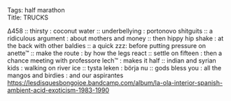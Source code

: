 Tags: half marathon  
Title: TRUCKS  
  
∆458 :: thirsty : coconut water ::  underbellying : portonovo shitguits :: a ridiculous argument : about mothers and money :: then hippy hip shake : at the back with other baldies :: a quick zzz: before putting pressure on anette™ :: make the route : by how the legs react :: settle on fifteen : then a chance meeting with professore lech™ : makes it half :: indian and syrian kids : walking on river ice :: tysta leken : börja nu :: gods bless you : all the mangos and birdies : and our aspirantes
<https://lesdisquesbongojoe.bandcamp.com/album/la-ola-interior-spanish-ambient-acid-exoticism-1983-1990>
